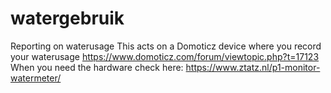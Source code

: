 # watergebruik
Reporting on waterusage 
This acts on a Domoticz device where you record your waterusage
https://www.domoticz.com/forum/viewtopic.php?t=17123
When you need the hardware check here:
https://www.ztatz.nl/p1-monitor-watermeter/
